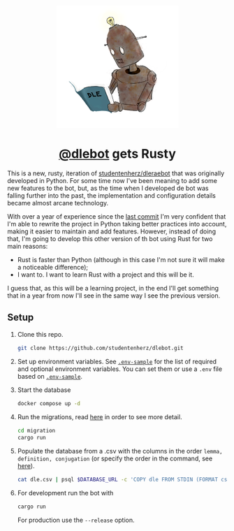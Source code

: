 <div align=center>
<img src="img/rusty-transparent.webp" width=280px/>
<h1><a href="https://github.com/studentenherz/dleraebot">@dlebot</a> gets Rusty</h1>
</div>

This is a new, rusty, iteration of <a href="https://github.com/studentenherz/dleraebot">studentenherz/dleraebot</a> that was originally developed in Python. For some time now I've been meaning to add some new features to the bot, but, as the time when I developed de bot was falling further into the past, the implementation and configuration details became almost arcane technology.

With over a year of experience since the [last commit](https://github.com/studentenherz/dleraebot/tree/319a4056b54ce2b0a889cf76677acbd6f309e7b6) I'm very confident that I'm able to rewrite the project in Python taking better practices into account, making it easier to maintain and add features. However, instead of doing that, I'm going to develop this other version of th bot using Rust for two main reasons:

-   Rust is faster than Python (although in this case I'm not sure it will make a noticeable difference);
-   I want to. I want to learn Rust with a project and this will be it.

I guess that, as this will be a learning project, in the end I'll get something that in a year from now I'll see in the same way I see the previous version.

## Setup

1. Clone this repo.

    ```sh
    git clone https://github.com/studentenherz/dlebot.git
    ```

2. Set up environment variables. See [`.env-sample`](./.env-sample) for the list of required and optional environment variables. You can set them or use a `.env` file based on [`.env-sample`](./.env-sample).

3. Start the database

    ```sh
    docker compose up -d
    ```

4. Run the migrations, read [here](./migration/README.md) in order to see more detail.

    ```sh
    cd migration
    cargo run
    ```

5. Populate the database from a .csv with the columns in the order `lemma, definition, conjugation` (or specify the order in the command, see [here](https://www.postgresql.org/docs/current/sql-copy.html)).

    ```sh
    cat dle.csv | psql $DATABASE_URL -c 'COPY dle FROM STDIN (FORMAT csv)'
    ```

6. For development run the bot with

    ```sh
    cargo run
    ```

    For production use the `--release` option.
